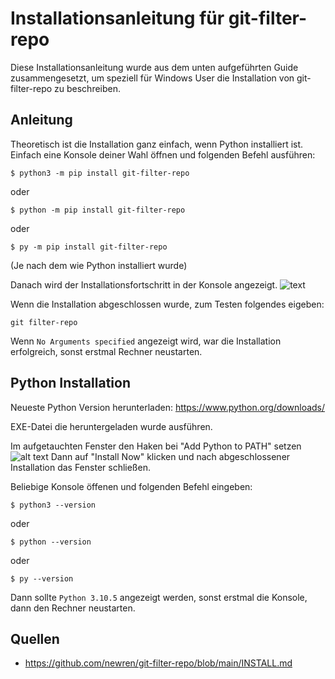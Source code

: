 # Installationsanleitung für git-filter-repo

Diese Installationsanleitung wurde aus dem unten aufgeführten Guide zusammengesetzt, um speziell für Windows User die Installation von git-filter-repo zu beschreiben.

## Anleitung
Theoretisch ist die Installation ganz einfach, wenn Python installiert ist. Einfach eine Konsole deiner Wahl öffnen und folgenden Befehl ausführen:
```
$ python3 -m pip install git-filter-repo
```
oder
```
$ python -m pip install git-filter-repo
```
oder
```
$ py -m pip install git-filter-repo
```
(Je nach dem wie Python installiert wurde)

Danach wird der Installationsfortschritt in der Konsole angezeigt.
![text](pip-git-filter-repo.png)

Wenn die Installation abgeschlossen wurde, zum Testen folgendes eigeben:
```
git filter-repo
```
Wenn ```No Arguments specified``` angezeigt wird, war die Installation erfolgreich, sonst erstmal Rechner neustarten.

## Python Installation
Neueste Python Version herunterladen:
https://www.python.org/downloads/

EXE-Datei die heruntergeladen wurde ausführen.

Im aufgetauchten Fenster den Haken bei "Add Python to PATH" setzen
![alt text](python-instal-1.png)
Dann auf "Install Now" klicken und nach abgeschlossener Installation das Fenster schließen.

Beliebige Konsole öffenen und folgenden Befehl eingeben:
```
$ python3 --version
```
oder
```
$ python --version
```
oder
```
$ py --version
```
Dann sollte `Python 3.10.5` angezeigt werden, sonst erstmal die Konsole, dann den Rechner neustarten.

## Quellen
- https://github.com/newren/git-filter-repo/blob/main/INSTALL.md
